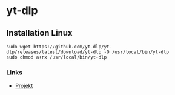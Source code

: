 # yt-dlp

## Installation Linux
```
sudo wget https://github.com/yt-dlp/yt-dlp/releases/latest/download/yt-dlp -O /usr/local/bin/yt-dlp
sudo chmod a+rx /usr/local/bin/yt-dlp
```

### Links
+ [Projekt](https://github.com/yt-dlp/yt-dlp#installation)

